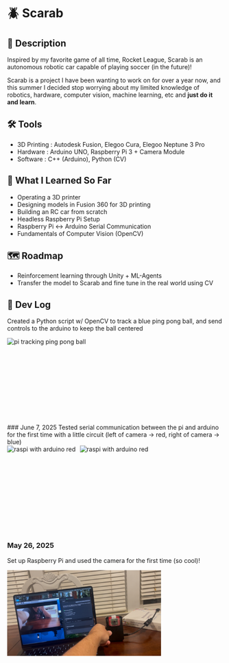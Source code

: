 # 🪲 Scarab

## 📱 Description
Inspired by my favorite game of all time, Rocket League, Scarab is an autonomous robotic car capable of playing soccer (in the future)!

Scarab is a project I have been wanting to work on for over a year now, and this summer I decided stop worrying about my limited knowledge of robotics, hardware, computer vision, machine learning, etc and **just do it and learn**.

## 🛠️ Tools
* 3D Printing : Autodesk Fusion, Elegoo Cura, Elegoo Neptune 3 Pro
* Hardware : Arduino UNO, Raspberry Pi 3 + Camera Module 
* Software : C++ (Arduino), Python (CV)

## 🧠 What I Learned So Far
* Operating a 3D printer
* Designing models in Fusion 360 for 3D printing
* Building an RC car from scratch
* Headless Raspberry Pi Setup
* Raspberry Pi <-> Arduino Serial Communication
* Fundamentals of Computer Vision (OpenCV) 

## 🗺️ Roadmap
* Reinforcement learning through Unity + ML-Agents
* Transfer the model to Scarab and fine tune in the real world using CV

## 📸 Dev Log
Created a Python script w/ OpenCV to track a blue ping pong ball, and send controls to the arduino to keep the ball centered
<div style="display: flex; gap: 10px; align-items: flex-start;">
  <img src="images/3_tracking.gif" alt="pi tracking ping pong ball" height="200"/>
</div>
### June 7, 2025
Tested serial communication between the pi and arduino for the first time with a little circuit (left of camera -> red, right of camera -> blue)
<div style="display: flex; gap: 10px; align-items: flex-start;">
  <img src="images/2_red.PNG" alt="raspi with arduino red" height="200"/>
  <img src="images/2_blue.PNG" alt="raspi with arduino red" height="200"/>
</div>

### May 26, 2025
Set up Raspberry Pi and used the camera for the first time (so cool)!
<div style="display: flex; gap: 10px; align-items: flex-start;">
  <img src="images/1_camera.jpg" alt="Arduino camera" height="200"/>
</div>